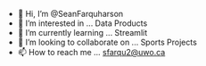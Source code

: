 - 👋 Hi, I’m @SeanFarquharson
- 👀 I’m interested in ... Data Products
- 🌱 I’m currently learning ... Streamlit 
- 💞️ I’m looking to collaborate on ... Sports Projects
- 📫 How to reach me ... sfarqu2@uwo.ca

<!---
SeanFarquharson/SeanFarquharson is a ✨ special ✨ repository because its `README.md` (this file) appears on your GitHub profile.
You can click the Preview link to take a look at your changes.
--->
